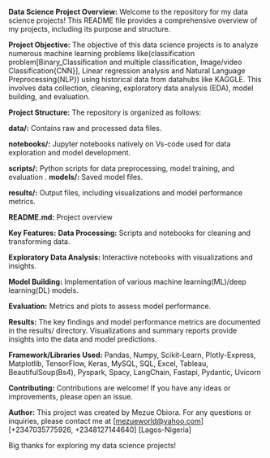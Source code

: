 **Data Science Project Overview:**
Welcome to the repository for my data science projects! This README file provides a comprehensive overview of my projects, including its purpose and structure.


**Project Objective:**
The objective of this data science projects is to analyze numerous machine learning problems like(classification problem[Binary_Classification and multiple classification, Image/video Classification{CNN}], Linear regression analysis and Natural Language Preprocessing{NLP}) using historical data from datahubs like KAGGLE. This involves data collection, cleaning, exploratory data analysis (EDA), model building, and evaluation.

**Project Structure:**
The repository is organized as follows:

**data/:** Contains raw and processed data files.

**notebooks/:** Jupyter notebooks natively on Vs-code used for data exploration and model development.

**scripts/:** Python scripts for data preprocessing, model training, and evaluation
.
**models/:** Saved model files.

**results/:** Output files, including visualizations and model performance metrics.

**README.md:** Project overview


**Key Features:**
**Data Processing:** Scripts and notebooks for cleaning and transforming data.

**Exploratory Data Analysis:** Interactive notebooks with visualizations and insights.

**Model Building:** Implementation of various machine learning(ML)/deep learning(DL) models.

**Evaluation:** Metrics and plots to assess model performance.


**Results:**
The key findings and model performance metrics are documented in the results/ directory. Visualizations and summary reports provide insights into the data and model predictions.


**Framework/Libraries Used:**
Pandas, Numpy, Scikit-Learn, Plotly-Express, Matplotlib, TensorFlow, Keras, MySQL, SQL, Excel, Tableau, BeautifulSoup(Bs4), Pyspark, Spacy, LangChain, Fastapi, Pydantic, Uvicorn


**Contributing:**
Contributions are welcome! If you have any ideas or improvements, please open an issue.

**Author:**
This project was created by Mezue Obiora. For any questions or inquiries, please contact me at [mezueworld@yahoo.com] [+2347035775926, +2348127144640] [Lagos-Nigeria]

Big thanks for exploring my data science projects!
